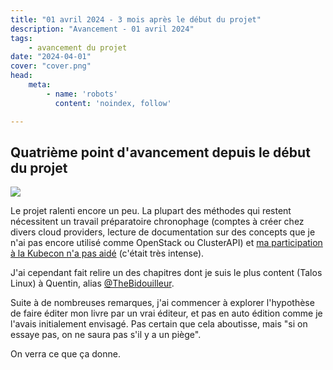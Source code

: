 ```yaml
---
title: "01 avril 2024 - 3 mois après le début du projet"
description: "Avancement - 01 avril 2024"
tags:
    - avancement du projet
date: "2024-04-01"
cover: "cover.png"
head:
    meta:
        - name: 'robots'
          content: 'noindex, follow'

---
```


## Quatrième point d'avancement depuis le début du projet

![](https://geps.dev/progress/60)

Le projet ralenti encore un peu. La plupart des méthodes qui restent nécessitent un travail préparatoire chronophage (comptes à créer chez divers cloud providers, lecture de documentation sur des concepts que je n'ai pas encore utilisé comme OpenStack ou ClusterAPI) et [ma participation à la Kubecon n'a pas aidé](https://blog.zwindler.fr/2024/03/22/kubecon-eu-2024-vendredi/) (c'était très intense).

J'ai cependant fait relire un des chapitres dont je suis le plus content (Talos Linux) à Quentin, alias [@TheBidouilleur](https://x.com/TheBidouilleur).

Suite à de nombreuses remarques, j'ai commencer à explorer l'hypothèse de faire éditer mon livre par un vrai éditeur, et pas en auto édition comme je l'avais initialement envisagé. Pas certain que cela aboutisse, mais "si on essaye pas, on ne saura pas s'il y a un piège".

On verra ce que ça donne.
